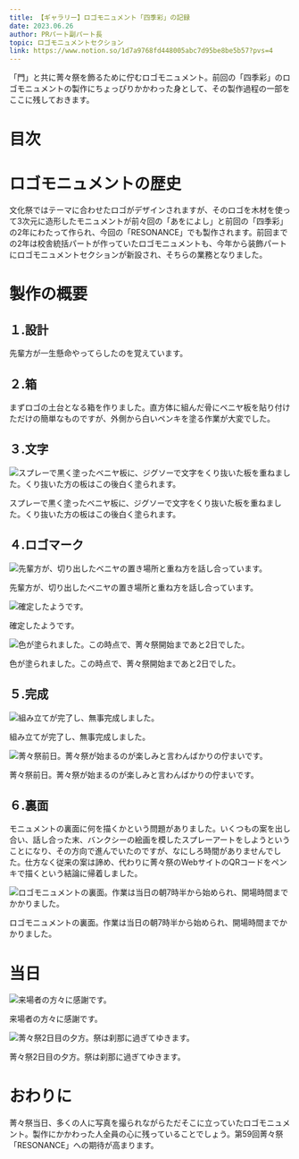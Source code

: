 ```yaml
---
title: 【ギャラリー】ロゴモニュメント「四季彩」の記録
date: 2023.06.26
author: PRパート副パート長
topic: ロゴモニュメントセクション
link: https://www.notion.so/1d7a9768fd448005abc7d95be8be5b57?pvs=4
---
```


「門」と共に菁々祭を飾るために佇むロゴモニュメント。前回の「四季彩」のロゴモニュメントの製作にちょっぴりかかわった身として、その製作過程の一部をここに残しておきます。

# 目次

# ロゴモニュメントの歴史

文化祭ではテーマに合わせたロゴがデザインされますが、そのロゴを木材を使って3次元に造形したモニュメントが前々回の「あをによし」と前回の「四季彩」の2年にわたって作られ、今回の「RESONANCE」でも製作されます。前回までの2年は校舎統括パートが作っていたロゴモニュメントも、今年から装飾パートにロゴモニュメントセクションが新設され、そちらの業務となりました。

# 製作の概要

## １.設計

先輩方が一生懸命やってらしたのを覚えています。

## ２.箱

まずロゴの土台となる箱を作りました。直方体に組んだ骨にベニヤ板を貼り付けただけの簡単なものですが、外側から白いペンキを塗る作業が大変でした。

## ３.文字

![スプレーで黒く塗ったベニヤ板に、ジグソーで文字をくり抜いた板を重ねました。くり抜いた方の板はこの後白く塗られます。](image.png)

スプレーで黒く塗ったベニヤ板に、ジグソーで文字をくり抜いた板を重ねました。くり抜いた方の板はこの後白く塗られます。

## ４.ロゴマーク

![先輩方が、切り出したベニヤの置き場所と重ね方を話し合っています。](image%201.png)

先輩方が、切り出したベニヤの置き場所と重ね方を話し合っています。

![確定したようです。](image%202.png)

確定したようです。

![色が塗られました。この時点で、菁々祭開始まであと2日でした。](image%203.png)

色が塗られました。この時点で、菁々祭開始まであと2日でした。

## ５.完成

![組み立てが完了し、無事完成しました。](image%204.png)

組み立てが完了し、無事完成しました。

![菁々祭前日。菁々祭が始まるのが楽しみと言わんばかりの佇まいです。](image%205.png)

菁々祭前日。菁々祭が始まるのが楽しみと言わんばかりの佇まいです。

## ６.裏面

モニュメントの裏面に何を描くかという問題がありました。いくつもの案を出し合い、話し合った末、バンクシーの絵画を模したスプレーアートをしようということになり、その方向で進んでいたのですが、なにしろ時間がありませんでした。仕方なく従来の案は諦め、代わりに菁々祭のWebサイトのQRコードをペンキで描くという結論に帰着しました。

![ロゴモニュメントの裏面。作業は当日の朝7時半から始められ、開場時間までかかりました。](image%206.png)

ロゴモニュメントの裏面。作業は当日の朝7時半から始められ、開場時間までかかりました。

# 当日

![来場者の方々に感謝です。](image%207.png)

来場者の方々に感謝です。

![菁々祭2日目の夕方。祭は刹那に過ぎてゆきます。](image%208.png)

菁々祭2日目の夕方。祭は刹那に過ぎてゆきます。

# おわりに

菁々祭当日、多くの人に写真を撮られながらただそこに立っていたロゴモニュメント。製作にかかわった人全員の心に残っていることでしょう。第59回菁々祭「RESONANCE」への期待が高まります。